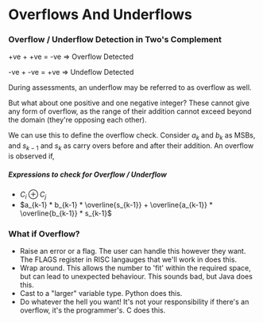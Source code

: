 # Overflows And Underflows
### Overflow / Underflow Detection in Two's Complement
+ve + +ve = -ve => Overflow Detected

-ve + -ve = +ve => Undeflow Detected

During assessments, an underflow may be referred to as overflow as well.

But what about one positive and one negative integer? These cannot give any form of overflow, as the range of their addition cannot exceed beyond the domain (they're opposing each other).

We can use this to define the overflow check. Consider $a_k$ and $b_k$ as MSBs, and $s_{k-1}$ and $s_k$ as carry overs before and after their addition. An overflow is observed if,

##### Expressions to check for Overflow / Underflow
* $C_i \oplus C_j$
* $a_{k-1} * b_{k-1} * \overline{s_{k-1}} + \overline{a_{k-1}} * \overline{b_{k-1}} * s_{k-1}$

### What if Overflow?
* Raise an error or a flag. The user can handle this however they want. The FLAGS register in RISC langauges that we'll work in does this.
* Wrap around. This allows the number to 'fit' within the required space, but can lead to unexpected behaviour. This sounds bad, but Java does this.
* Cast to a "larger" variable type. Python does this.
* Do whatever the hell you want! It's not your responsibility if there's an overflow, it's the programmer's. C does this.